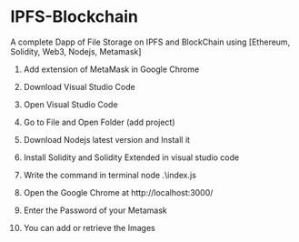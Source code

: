 # IPFS-Blockchain
A complete Dapp of File Storage on IPFS and BlockChain using [Ethereum, Solidity, Web3, Nodejs, Metamask]


1.	Add extension of MetaMask in Google Chrome
 













2.	Download Visual Studio Code 
 
3.	Open Visual Studio Code
4.	Go to File and Open Folder  (add project)
 




5.	Download Nodejs  latest version and Install it
 
6.	Install Solidity and Solidity Extended in visual studio code
7.	Write the command in terminal node .\index.js
 
8.	Open the Google Chrome at http://localhost:3000/ 



9.	Enter the Password of your Metamask
 
10.	You can add or retrieve the Images 
 


